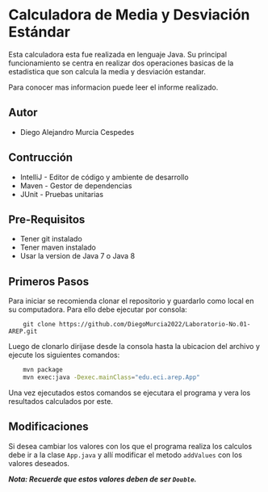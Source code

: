 # Calculadora de Media y Desviación Estándar

Esta calculadora esta fue realizada en lenguaje Java. Su principal funcionamiento se centra en realizar dos operaciones
basicas de la estadistica que son calcula la media y desviación estandar.

Para conocer mas informacion puede leer el informe realizado.

## Autor
* Diego Alejandro Murcia Cespedes

## Contrucción
* IntelliJ - Editor de código y ambiente de desarrollo
* Maven - Gestor de dependencias
* JUnit - Pruebas unitarias

## Pre-Requisitos
* Tener git instalado
* Tener maven instalado
* Usar la version de Java 7 o Java 8

## Primeros Pasos
Para iniciar se recomienda clonar el repositorio y guardarlo como local en su computadora. Para ello debe ejecutar por
consola:
```
    git clone https://github.com/DiegoMurcia2022/Laboratorio-No.01-AREP.git
```

Luego de clonarlo dirijase desde la consola hasta la ubicacion del archivo y ejecute los siguientes comandos:
```bash
    mvn package
    mvn exec:java -Dexec.mainClass="edu.eci.arep.App"
```
Una vez ejecutados estos comandos se ejecutara el programa y vera los resultados calculados por este.

## Modificaciones
Si desea cambiar los valores con los que el programa realiza los calculos debe ir a la clase `App.java` y allí
modificar el metodo `addValues` con los valores deseados.

***Nota: Recuerde que estos valores deben de ser `Double`.***
